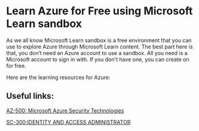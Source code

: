 # Learn Azure for Free using Microsoft Learn sandbox

As we all know Microsoft Learn sandbox is a free environment that you can use to explore Azure through Microsoft Learn content. The best part here is that, you don’t need an Azure account to use a sandbox. All you need is a Microsoft account to sign in with. If you don't have one, you can create on for free.

Here are the learning resources for Azure:

Useful links:
--
[AZ-500: Microsoft Azure Security Technologies](https://microsoftlearning.github.io/AZ500-AzureSecurityTechnologies/) 

[SC-300:IDENTITY AND ACCESS ADMINISTRATOR](https://microsoftlearning.github.io/SC-300-Identity-and-Access-Administrator/) 
